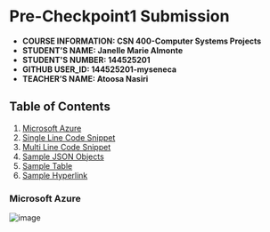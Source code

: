 # Pre-Checkpoint1 Submission

- **COURSE INFORMATION: CSN 400-Computer Systems Projects**
- **STUDENT’S NAME: Janelle Marie Almonte**
- **STUDENT'S NUMBER: 144525201**
- **GITHUB USER_ID: 144525201-myseneca** 
- **TEACHER’S NAME: Atoosa Nasiri**

## Table of Contents
1. [Microsoft Azure](#microsoft-azure)
2. [Single Line Code Snippet](#singlelinecodesnippet)
3. [Multi Line Code Snippet](#multilinecodesnippet)
4. [Sample JSON Objects](#samplejsonobjects)
5. [Sample Table](#sampletable)
6. [Sample Hyperlink](#samplehyperlink)

### Microsoft Azure

<img src="https://cdn.dribbble.com/users/3847465/screenshots/10765125/media/e5f08353be5952c5bfd4a759903d5c5a.gif" alt="image">
